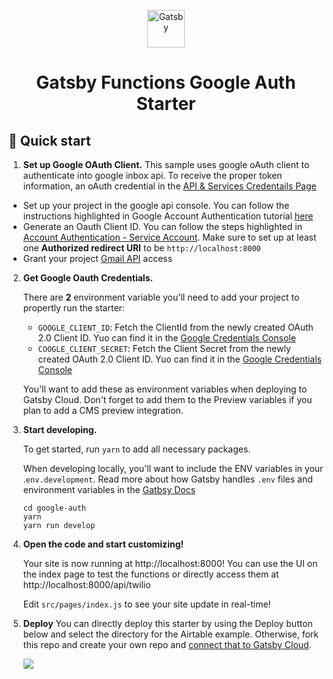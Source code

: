 <p align="center">
  <a href="https://www.gatsbyjs.com/?utm_source=starter&utm_medium=readme&utm_campaign=gatsby-functions-starter-alpha">
    <img alt="Gatsby" src="https://www.gatsbyjs.com/Gatsby-Monogram.svg" width="60" />
  </a>
</p>
<h1 align="center">
  Gatsby Functions Google Auth Starter
</h1>


## 🚀 Quick start

1.  **Set up Google OAuth Client.**
  This sample uses google oAuth client to authenticate into google inbox api. To receive the proper token information, an oAuth credential in the [API & Services Credentails Page](https://console.cloud.google.com/apis/credentials?)
  - Set up your project in the google api console. You can follow the instructions highlighted in Google Account Authentication tutorial [here](https://theoephraim.github.io/node-google-spreadsheet/#/getting-started/authentication)
  - Generate an Oauth Client ID. You can follow the steps highlighted in [Account Authentication - Service Account](https://theoephraim.github.io/node-google-spreadsheet/#/getting-started/authentication?id=oauth). Make sure to set up at least one **Authorized redirect URI** to be `http://localhost:8000`
  - Grant your project [Gmail API](https://console.cloud.google.com/apis/api/gmail.googleapis.com) access


2.  **Get Google Oauth Credentials.**

    There are **2** environment variable you'll need to add your project to propertly run the starter:
    - `GOOGLE_CLIENT_ID`: Fetch the ClientId from the newly created OAuth 2.0 Client ID. Yuo can find it in the [Google Credentials Console](https://console.cloud.google.com/apis/credentials)
    - `COOGLE_CLIENT_SECRET`: Fetch the Client Secret from the newly created OAuth 2.0 Client ID. Yuo can find it in the [Google Credentials Console](https://console.cloud.google.com/apis/credentials)

    You'll want to add these as environment variables when deploying to Gatsby Cloud. Don't forget to add them to the Preview variables if you plan to add a CMS preview integration. 


2.  **Start developing.**

    To get started, run `yarn` to add all necessary packages.

    When developing locally, you'll want to include the ENV variables in your .`env.development`. Read more about how Gatsby handles `.env` files and environment variables in the [Gatbsy Docs](https://www.gatsbyjs.com/docs/how-to/local-development/environment-variables/)

    ```shell
    cd google-auth
    yarn
    yarn run develop
    ```

3.  **Open the code and start customizing!**

    Your site is now running at http://localhost:8000! You can use the UI on the index page to test the functions or directly access them at http://localhost:8000/api/twilio

    Edit `src/pages/index.js` to see your site update in real-time!

4.  **Deploy**
    You can directly deploy this starter by using the Deploy button below and select the directory for the Airtable example. Otherwise, fork this repo and create your own repo and [connect that to Gatsby Cloud](https://www.gatsbyjs.com/docs/how-to/previews-deploys-hosting/deploying-to-gatsby-cloud/#set-up-an-existing-gatsby-site).

    [<img src="https://www.gatsbyjs.com/deploynow.svg">](https://www.gatsbyjs.com/dashboard/deploynow?url=https://github.com/gatsbyjs/gatsby-functions-beta/)


    <!--- Working on improving deploy now to use subdirectories 

    [<img src="https://www.gatsbyjs.com/deploynow.svg">](https://www.gatsbyjs.com/dashboard/deploynow?url=https://github.com/gatsbyjs/gatsby-functions-beta/tree/main/examples/airtable-form)